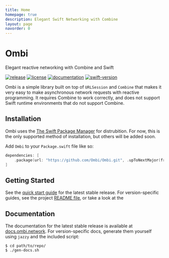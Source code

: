 ```yaml
---
title: Home
homepage: true
description: Elegant Swift Networking with Combine
layout: page
navorder: 0
---
```


# Ombi
Elegant reactive networking with Combine and Swift

[![release](https://img.shields.io/github/v/release/vsanthanam/Ombi)](https://github.com/vsanthanam/Ombi/releases)
[![license](https://img.shields.io/github/license/vsanthanam/Ombi.svg)](https://en.wikipedia.org/wiki/MIT_License)
[![documentation](https://docs.ombi.network/badge.svg)](https://docs.ombi.network)
[![swift-version](https://img.shields.io/badge/Swift-5.4-orange)](https://www.swift.org)

Ombi is a simple library built on top of `URLSession` and `Combine` that makes it very easy to make asynchronous network requests with reactive programming.
It requires Combine to work correctly, and does not support Swift runtime environments that do not support Combine.

## Installation

Ombi uses the [The Swift Package Manager](https://swift.org/package-manager/) for distrubition. For now, this is the only supported method of installation, but others will be added soon.

Add `Ombi` to your `Package.swift` file like so:

```swift
dependencies: [
    .package(url: "https://github.com/Ombi/Ombi.git", .upToNextMajor(from: "1.0.0"))
]
```

## Getting Started

See the [quick start guide](https://ombi.network/quick-start.html) for the latest stable release.
For version-specific guides, see the project [README file](https://github.com/vsanthanam/Ombi/blob/main/README.md), or take a look at the 

## Documentation

The documentation for the latest stable release is available at [docs.ombi.network](https://docs.ombi.network).
For version-specific docs, generate them yourself using `jazzy` and the included script:

```
$ cd path/to/repo/
$ ./gen-docs.sh
```
